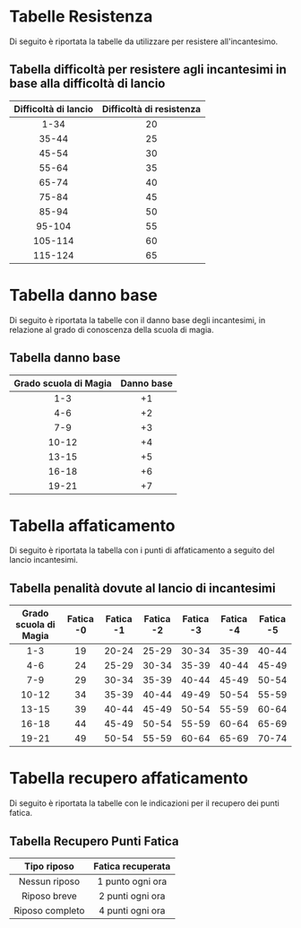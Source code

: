 # Tabelle Resistenza
Di seguito è riportata la tabelle da utilizzare per resistere all'incantesimo.

## Tabella difficoltà per resistere agli incantesimi in base alla difficoltà di lancio
| Difficoltà di lancio | Difficoltà di resistenza |
| :-------------------:|:------------------------:|
| 1-34                 | 20                       |
| 35-44                | 25                       |
| 45-54                | 30                       |
| 55-64                | 35                       |
| 65-74                | 40                       |
| 75-84                | 45                       |
| 85-94                | 50                       |
| 95-104               | 55                       |
| 105-114              | 60                       |
| 115-124              | 65                       |

# Tabella danno base
Di seguito è riportata la tabelle con il danno base degli incantesimi, in relazione al grado di conoscenza della scuola di magia.

## Tabella danno base
| Grado scuola di Magia | Danno base  |
| :-------------------: | :---------: |
| 1-3                   | +1          |
| 4-6                   | +2          | 
| 7-9                   | +3          |
| 10-12                 | +4          |
| 13-15                 | +5          |
| 16-18                 | +6          |
| 19-21                 | +7          |

# Tabella affaticamento
Di seguito è riportata la tabella con i punti di affaticamento a seguito del lancio incantesimi.

## Tabella penalità dovute al lancio di incantesimi
| Grado scuola di Magia | Fatica -0 | Fatica -1 | Fatica -2 | Fatica -3 | Fatica -4 | Fatica -5 |
| :-------------------: | :-------: | :-------: | :-------: | :-------: | :-------: | :-------: |
| 1-3                   | 19        | 20-24     | 25-29     | 30-34     | 35-39     | 40-44     |
| 4-6                   | 24        | 25-29     | 30-34     | 35-39     | 40-44     | 45-49     |
| 7-9                   | 29        | 30-34     | 35-39     | 40-44     | 45-49     | 50-54     |
| 10-12                 | 34        | 35-39     | 40-44     | 49-49     | 50-54     | 55-59     |
| 13-15                 | 39        | 40-44     | 45-49     | 50-54     | 55-59     | 60-64     |
| 16-18                 | 44        | 45-49     | 50-54     | 55-59     | 60-64     | 65-69     |
| 19-21                 | 49        | 50-54     | 55-59     | 60-64     | 65-69     | 70-74     |

# Tabella recupero affaticamento
Di seguito è riportata la tabelle con le indicazioni per il recupero dei punti fatica.

## Tabella Recupero Punti Fatica
|   Tipo riposo   | Fatica recuperata |
| :-------------: | :---------------: |
| Nessun riposo   | 1 punto ogni ora  |
| Riposo breve    | 2 punti ogni ora  | 
| Riposo completo | 4 punti ogni ora  |
